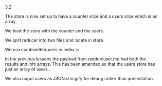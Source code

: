 3.2

The store is now set up to have a counter slice and a users slice which is an array.

We load the store with the counter and the users.

We split reducer into two files and locate in store.

We use combineReducers in index.js

In the previous lessons the payload from randomuser.me had both the results and info arrays. This has been amended so that the users store has just an array of users.

We also ouput users as JSON.stringify for debug rather than presentation.
